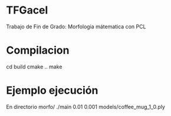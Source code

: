 # TFGacel
Trabajo de Fin de Grado: Morfologia mátematica con PCL

# Compilacion
cd build
cmake ..
make

# Ejemplo ejecución
En directorio morfo/
./main 0.01 0.001 models/coffee_mug_1_0.ply
